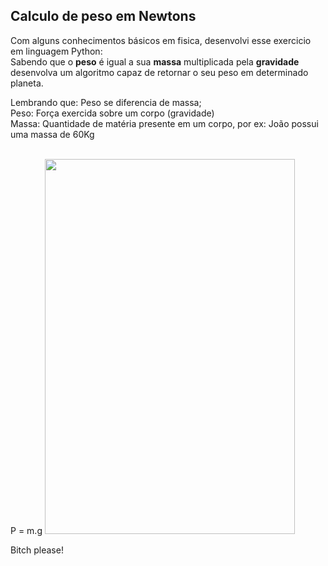 
## Calculo de peso em Newtons

Com alguns conhecimentos básicos em fisica, desenvolvi esse exercicio em linguagem Python:<br />
Sabendo que o **peso** é igual a sua **massa** multiplicada pela **gravidade** desenvolva um algoritmo capaz de retornar o seu peso
em determinado planeta.

Lembrando que: Peso se diferencia de massa;<br />
Peso: Força exercida sobre um corpo (gravidade)<br />
Massa: Quantidade de matéria presente em um corpo, por ex: João possui uma massa de 60Kg

<br />
P = m.g

<img width="400px" height="600px" src="https://principia.io/media/uploads/images/newton/newton-portada-principia.jpg"/>

Bitch please!

